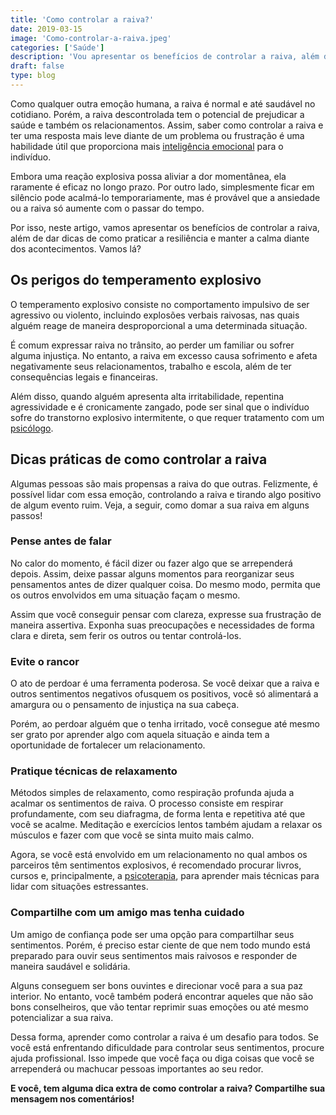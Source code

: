```yaml
---
title: 'Como controlar a raiva?'
date: 2019-03-15
image: 'Como-controlar-a-raiva.jpeg'
categories: ['Saúde']
description: 'Vou apresentar os benefícios de controlar a raiva, além de dar dicas de como praticar a resiliência e manter a calma diante dos acontecimentos. Vamos lá?'
draft: false
type: blog
---
```


Como qualquer outra emoção humana, a raiva é normal e até saudável no cotidiano. Porém, a raiva descontrolada tem o potencial de prejudicar a saúde e também os relacionamentos. Assim, saber como controlar a raiva e ter uma resposta mais leve diante de um problema ou frustração é uma habilidade útil que proporciona mais [inteligência emocional](/desenvolver-inteligencia-emocional/) para o indivíduo.

Embora uma reação explosiva possa aliviar a dor momentânea, ela raramente é eficaz no longo prazo. Por outro lado, simplesmente ficar em silêncio pode acalmá-lo temporariamente, mas é provável que a ansiedade ou a raiva só aumente com o passar do tempo.

Por isso, neste artigo, vamos apresentar os benefícios de controlar a raiva, além de dar dicas de como praticar a resiliência e manter a calma diante dos acontecimentos. Vamos lá?

## Os perigos do temperamento explosivo

O temperamento explosivo consiste no comportamento impulsivo de ser agressivo ou violento, incluindo explosões verbais raivosas, nas quais alguém reage de maneira desproporcional a uma determinada situação.

É comum expressar raiva no trânsito, ao perder um familiar ou sofrer alguma injustiça. No entanto, a raiva em excesso causa sofrimento e afeta negativamente seus relacionamentos, trabalho e escola, além de ter consequências legais e financeiras.

Além disso, quando alguém apresenta alta irritabilidade, repentina agressividade e é cronicamente zangado, pode ser sinal que o indivíduo sofre do transtorno explosivo intermitente, o que requer tratamento com um [psicólogo](/pra-que-serve-um-psicologo-clinico/).

## Dicas práticas de como controlar a raiva

Algumas pessoas são mais propensas a raiva do que outras. Felizmente, é possível lidar com essa emoção, controlando a raiva e tirando algo positivo de algum evento ruim. Veja, a seguir, como domar a sua raiva em alguns passos!

### Pense antes de falar

No calor do momento, é fácil dizer ou fazer algo que se arrependerá depois. Assim, deixe passar alguns momentos para reorganizar seus pensamentos antes de dizer qualquer coisa. Do mesmo modo, permita que os outros envolvidos em uma situação façam o mesmo.

Assim que você conseguir pensar com clareza, expresse sua frustração de maneira assertiva. Exponha suas preocupações e necessidades de forma clara e direta, sem ferir os outros ou tentar controlá-los.

### Evite o rancor

O ato de perdoar é uma ferramenta poderosa. Se você deixar que a raiva e outros sentimentos negativos ofusquem os positivos, você só alimentará a amargura ou o pensamento de injustiça na sua cabeça.

Porém, ao perdoar alguém que o tenha irritado, você consegue até mesmo ser grato por aprender algo com aquela situação e ainda tem a oportunidade de fortalecer um relacionamento.

### Pratique técnicas de relaxamento

Métodos simples de relaxamento, como respiração profunda ajuda a acalmar os sentimentos de raiva. O processo consiste em respirar profundamente, com seu diafragma, de forma lenta e repetitiva até que você se acalme. Meditação e exercícios lentos também ajudam a relaxar os músculos e fazer com que você se sinta muito mais calmo.

Agora, se você está envolvido em um relacionamento no qual ambos os parceiros têm sentimentos explosivos, é recomendado procurar livros, cursos e, principalmente, a [psicoterapia](/quanto-tempo-dura-psicoterapia/), para aprender mais técnicas para lidar com situações estressantes.

### Compartilhe com um amigo mas tenha cuidado

Um amigo de confiança pode ser uma opção para compartilhar seus sentimentos. Porém, é preciso estar ciente de que nem todo mundo está preparado para ouvir seus sentimentos mais raivosos e responder de maneira saudável e solidária.

Alguns conseguem ser bons ouvintes e direcionar você para a sua paz interior. No entanto, você também poderá encontrar aqueles que não são bons conselheiros, que vão tentar reprimir suas emoções ou até mesmo potencializar a sua raiva.

Dessa forma, aprender como controlar a raiva é um desafio para todos. Se você está enfrentando dificuldade para controlar seus sentimentos, procure ajuda profissional. Isso impede que você faça ou diga coisas que você se arrependerá ou machucar pessoas importantes ao seu redor.

**E você, tem alguma dica extra de como controlar a raiva? Compartilhe sua mensagem nos comentários!**

